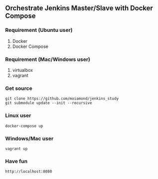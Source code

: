 ## Orchestrate Jenkins Master/Slave with Docker Compose

### Requirement (Ubuntu user)
1. Docker
2. Docker Compose

### Requirement (Mac/Windows user)
1. virtualbox
2. vagrant

### Get source
    git clone https://github.com/moiamond/jenkins_study
    git submodule update --init --recursive
  
### Linux user
    docker-compose up
  
### Windows/Mac user
    vagrant up
    
### Have fun
    http://localhost:8080
    
